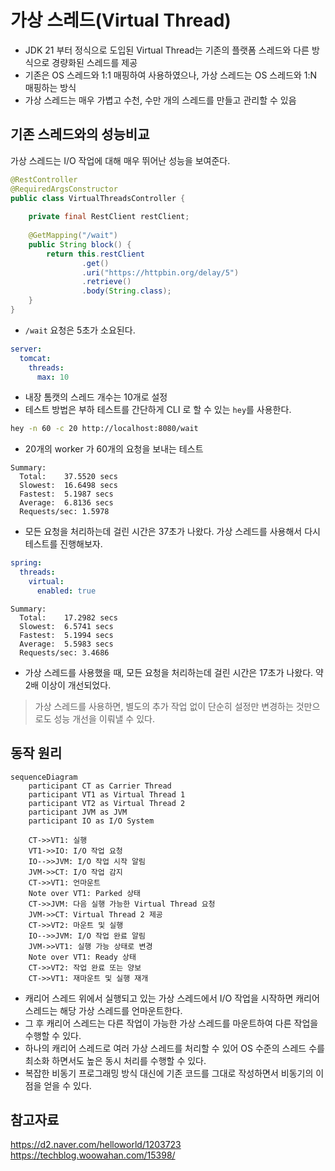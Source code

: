 # 가상 스레드(Virtual Thread)
- JDK 21 부터 정식으로 도입된 Virtual Thread는 기존의 플랫폼 스레드와 다른 방식으로 경량화된 스레드를 제공
- 기존은 OS 스레드와 1:1 매핑하여 사용하였으나, 가상 스레드는 OS 스레드와 1:N 매핑하는 방식
- 가상 스레드는 매우 가볍고 수천, 수만 개의 스레드를 만들고 관리할 수 있음
## 기존 스레드와의 성능비교
가상 스레드는 I/O 작업에 대해 매우 뛰어난 성능을 보여준다.
```java
@RestController  
@RequiredArgsConstructor  
public class VirtualThreadsController {  
  
    private final RestClient restClient;  
  
    @GetMapping("/wait")  
    public String block() {  
        return this.restClient  
                .get()  
                .uri("https://httpbin.org/delay/5")  
                .retrieve()  
                .body(String.class);  
    }  
}
```
- `/wait` 요청은 5초가 소요된다.
```yaml
server:  
  tomcat:  
    threads:  
      max: 10
```
- 내장 톰캣의 스레드 개수는 10개로 설정
- 테스트 방법은 부하 테스트를 간단하게 CLI 로 할 수 있는 `hey`를 사용한다.
```sh
hey -n 60 -c 20 http://localhost:8080/wait
```
- 20개의 worker 가 60개의 요청을 보내는 테스트
```text
Summary:
  Total:	37.5520 secs
  Slowest:	16.6498 secs
  Fastest:	5.1987 secs
  Average:	6.8136 secs
  Requests/sec:	1.5978
```
- 모든 요청을 처리하는데 걸린 시간은 37초가 나왔다. 가상 스레드를 사용해서 다시 테스트를 진행해보자.
```yaml
spring:  
  threads:  
    virtual:  
      enabled: true
```

```text
Summary:
  Total:	17.2982 secs
  Slowest:	6.5741 secs
  Fastest:	5.1994 secs
  Average:	5.5983 secs
  Requests/sec:	3.4686
```
- 가상 스레드를 사용했을 때, 모든 요청을 처리하는데 걸린 시간은 17초가 나왔다. 약 2배 이상이 개선되었다.

> 가상 스레드를 사용하면, 별도의 추가 작업 없이 단순히 설정만 변경하는 것만으로도 성능 개선을 이뤄낼 수 있다.
## 동작 원리
```mermaid
sequenceDiagram
    participant CT as Carrier Thread
    participant VT1 as Virtual Thread 1
    participant VT2 as Virtual Thread 2
    participant JVM as JVM
    participant IO as I/O System

    CT->>VT1: 실행
    VT1->>IO: I/O 작업 요청
    IO-->>JVM: I/O 작업 시작 알림
    JVM->>CT: I/O 작업 감지
    CT->>VT1: 언마운트
    Note over VT1: Parked 상태
    CT->>JVM: 다음 실행 가능한 Virtual Thread 요청
    JVM->>CT: Virtual Thread 2 제공
    CT->>VT2: 마운트 및 실행
    IO-->>JVM: I/O 작업 완료 알림
    JVM->>VT1: 실행 가능 상태로 변경
    Note over VT1: Ready 상태
    CT->>VT2: 작업 완료 또는 양보
    CT->>VT1: 재마운트 및 실행 재개
```
- 캐리어 스레드 위에서 실행되고 있는 가상 스레드에서 I/O 작업을 시작하면 캐리어 스레드는 해당 가상 스레드를 언마운트한다.
- 그 후 캐리어 스레드는 다른 작업이 가능한 가상 스레드를 마운트하여 다른 작업을 수행할 수 있다.
- 하나의 캐리어 스레드로 여러 가상 스레드를 처리할 수 있어 OS 수준의 스레드 수를 최소화 하면서도 높은 동시 처리를 수행할 수 있다.
- 복잡한 비동기 프로그래밍 방식 대신에 기존 코드를 그대로 작성하면서 비동기의 이점을 얻을 수 있다.
## 참고자료
https://d2.naver.com/helloworld/1203723  
https://techblog.woowahan.com/15398/
